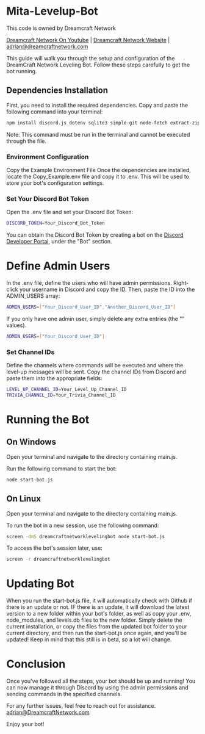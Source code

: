 # Mita-Levelup-Bot


This code is owned by Dreamcraft Network

<a href="https://youtube.com/@dreamcraftnetwork">Dreamcraft Network On Youtube</a> |
<a href="https://dreamcraftnetwork.com">Dreamcraft Network Website</a> | <a href="mailto:adrian@dreamcraftnetwork.com">adrian@dreamcraftnetwork.com</a>



This guide will walk you through the setup and configuration of the DreamCraft Network Leveling Bot. Follow these steps carefully to get the bot running.

## Dependencies Installation

First, you need to install the required dependencies. Copy and paste the following command into your terminal:

```bash
npm install discord.js dotenv sqlite3 simple-git node-fetch extract-zip unzip zip
```

Note: This command must be run in the terminal and cannot be executed through the file.

### Environment Configuration
Copy the Example Environment File
Once the dependencies are installed, locate the Copy_Example.env file and copy it to .env. This will be used to store your bot's configuration settings.

### Set Your Discord Bot Token
Open the .env file and set your Discord Bot Token:
```bash
DISCORD_TOKEN=Your_Discord_Bot_Token
```

You can obtain the Discord Bot Token by creating a bot on the <a href="https://discord.com/developers/applications">Discord Developer Portal</a>, under the "Bot" section.

# Define Admin Users
In the .env file, define the users who will have admin permissions. Right-click your username in Discord and copy the ID. Then, paste the ID into the ADMIN_USERS array:
```bash
ADMIN_USERS=["Your_Discord_User_ID","Another_Discord_User_ID"]
```
If you only have one admin user, simply delete any extra entries (the "" values).

```bash
ADMIN_USERS=["Your_Discord_User_ID"]
```

### Set Channel IDs
Define the channels where commands will be executed and where the level-up messages will be sent. Copy the channel IDs from Discord and paste them into the appropriate fields:

```bash
LEVEL_UP_CHANNEL_ID=Your_Level_Up_Channel_ID
TRIVIA_CHANNEL_ID=Your_Trivia_Channel_ID
```

# Running the Bot
## On Windows
Open your terminal and navigate to the directory containing main.js.

Run the following command to start the bot:
```bash
node start-bot.js
```
## On Linux
Open your terminal and navigate to the directory containing main.js.

To run the bot in a new session, use the following command:
```bash
screen -dmS dreamcraftnetworklevelingbot node start-bot.js
```
To access the bot's session later, use:
```bash
screen -r dreamcraftnetworklevelingbot
```




# Updating Bot

When you run the start-bot.js file, it will automatically check with Github if there is an update or not. IF there is an update, it will download the latest version to a new folder within your bot's folder, as well as copy your .env, node_modules, and levels.db files to the new folder. Simply delete the current installation, or copy the files from the updated bot folder to your current directory, and then run the start-bot.js once again, and you'll be updated! Keep in mind that this still is in beta, so a lot will change.
# Conclusion
Once you've followed all the steps, your bot should be up and running! You can now manage it through Discord by using the admin permissions and sending commands in the specified channels.

For any further issues, feel free to reach out for assistance. 
<a href="mailto:adrian@dreamcraftnetwork.com">adrian@DreamcraftNetwork.com</a>

Enjoy your bot!